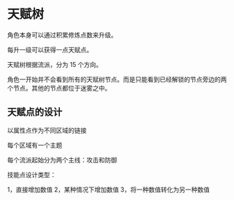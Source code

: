 # 天赋树

角色本身可以通过积累修炼点数来升级。

每升一级可以获得一点天赋点。

天赋树根据流派，分为 15 个方向。

角色一开始并不会看到所有的天赋树节点。而是只能看到已经解锁的节点旁边的两个节点。其他的节点都位于迷雾之中。

## 天赋点的设计

以属性点作为不同区域的链接

每个区域有一个主题

每个流派起始分为两个主线：攻击和防御

技能点设计类型：

1，直接增加数值
2，某种情况下增加数值
3，将一种数值转化为另一种数值
